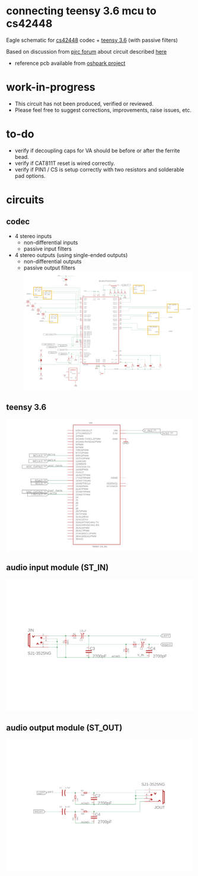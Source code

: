 # connecting teensy 3.6 mcu to cs42448
Eagle schematic for [cs42448](https://statics.cirrus.com/pubs/proDatasheet/CS42448_F5.pdf) codec + [teensy 3.6](https://www.pjrc.com/store/teensy36.html) (with passive filters)

Based on discussion from [pjrc forum](https://forum.pjrc.com/threads/41371-Quad-channel-output-on-Teensy-3-6) about circuit  described [here](https://forum.pjrc.com/threads/41371-Quad-channel-output-on-Teensy-3-6?p=138969&viewfull=1#post138969)
* reference pcb available from [oshpark project](https://oshpark.com/shared_projects/2Yj6rFaW)

# work-in-progress
* This circuit has not been produced, verified or reviewed. 
* Please feel free to suggest corrections, improvements, raise issues, etc.

# to-do
* verify if decoupling caps for VA should be before or after the ferrite bead.
* verify if CAT811T reset is wired correctly. 
* verify if PIN1 / CS is setup correctly with two resistors and solderable pad options. 

# circuits

## codec
* 4 stereo inputs 
  * non-differential inputs
  * passive input filters
* 4 stereo outputs (using single-ended outputs)
  * non-differential outputs
  * passive output filters
![cs42448](/images/cs42448.png)

## teensy 3.6
![cs42448](/images/teensy.png)

## audio input module (ST_IN)
![cs42448](/images/input.png)

## audio output module (ST_OUT)
![cs42448](/images/output.png)
